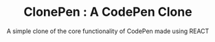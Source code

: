 <h1 align="center">ClonePen : A CodePen Clone</h1>

<div align= "center">
  <p>A simple clone of the core functionality of CodePen made using REACT</p>
</div>
